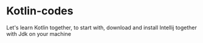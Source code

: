 # Kotlin-codes
Let's learn Kotlin together, to start with, download and install Intellij together with Jdk on your machine 
